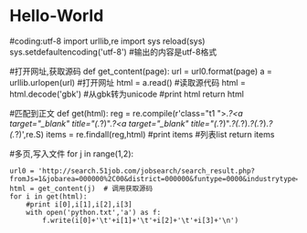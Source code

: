 # Hello-World
#coding:utf-8
import urllib,re
import sys
reload(sys)
sys.setdefaultencoding('utf-8') #输出的内容是utf-8格式

#打开网址,获取源码
def get_content(page):
    url = url0.format(page)
    a = urllib.urlopen(url) #打开网址
    html = a.read() #读取源代码
    html = html.decode('gbk') #从gbk转为unicode
    #print html
    return html

#匹配到正文
def get(html):
    reg = re.compile(r'class="t1 ">.*?<a target="_blank" title="(.*?)".*?<span class="t2"><a target="_blank" title="(.*?)".*?<span class="t3">(.*?)</span>.*?<span class="t4">(.*?)</span>.*?<span class="t5">(.*?)</span>',re.S)
    items = re.findall(reg,html)
    #print items #列表list
    return items

#多页,写入文件
for j in range(1,2):

    url0 = 'http://search.51job.com/jobsearch/search_result.php?fromJs=1&jobarea=000000%2C00&district=000000&funtype=0000&industrytype=00&issuedate=9&providesalary=99&keywordtype=2&curr_page='+str(j)+'&lang=c&stype=1&postchannel=0000&workyear=99&cotype=99&degreefrom=99&jobterm=99&companysize=99&lonlat=0%2C0&radius=-1&ord_field=0&list_type=0&fromType=14&dibiaoid=0&confirmdate=9'
    html = get_content(j)  # 调用获取源码
    for i in get(html):
        #print i[0],i[1],i[2],i[3]
        with open('python.txt','a') as f:
            f.write(i[0]+'\t'+i[1]+'\t'+i[2]+'\t'+i[3]+'\n')
